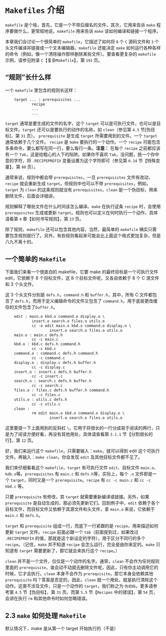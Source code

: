 # `Makefiles` 介绍
`makefile` 是个啥，首先，它是一个不带后缀名的文件，其次，它用来告诉 `make` 程序要做什么，更常规地说，`makefile` 用来告诉 `make` 该如何编译和链接一个程序。

本章我们会讨论一个很简单的 `makefile`，它描述了如何将 `8` 个 `C` 源码文件和 `3` 个头文件编译并链接成一个文本编辑器。`makefile` 还能决定 `make` 如何运行各种各样的命令（例如，像一个清除操作那样删除某些文件）。要查看更复杂的 `makefile` 示例，请参见附录 `C`【复杂`Makefile`】，第 `191` 页。


## “规则”长什么样
一个 `makefile` 里包含的规则长这样：
```Makefile
    target ... : prerequisites ...
            recipe
            ...
            ...
```
`target` 通常是要生成的文件的名字，这个 `target` 可以是可执行文件，也可以是目标文件。`target` 还可以是要执行的动作的名称，如 `clean`（参见第 `4.5` 节[伪目标]，第 `31` 页）。
`prerequisite` 是生成 `target` 所需要用到的文件。一个 `target` 通常依赖于几个文件。
`recipe` 是 `make` 要执行的一个动作。一个 `recipe` 可能包含多条命令，要么都写在同一行，要么每行一条。**注意：** 在每个 `recipe` 之前都应该有一个 `Tab`，这是给粗心的人下的陷阱。如果你不喜欢 `Tab`，没问题，挑一个你中意的字符，将 `.RECIPEPREFIX` 变量设置为这个字符即可（参见第 `6.14` 节【特殊变量】，第 `80` 页）。

通常来说，规则中都会带 `prerequisites`，一旦 `prerequisites` 文件有改动，`recipe` 就会重新生成 `target`。但规则中也可以不带 `prerequisites`，例如，`target` 为 `clean` 的这条规则就没有 `prerequisites`，`clean` 是一个伪目标，用来删除文件，后面会详细讲。 

规则解释了哪些文件在什么时间该怎么编译。`make` 在执行这条 `recipe` 时，会使用 `prerequisites` 生成或更新 `target`。规则也可以定义在何时执行一个动作，具体请看第 `4` 章【如何书写规则】，第 `23` 页。

除了规则，`makefile` 还可以包含其他内容，当然，最简单的 `makefile` 确实只需要包含规则就行了。另外，有些规则看起来可能会比上面这个格式更加复杂，但是八九不离十的。 


## 一个简单的 `Makefile`

下面我们来看一个很直白的 makefile，它要 make 的最终目标是一个可执行文件 edit，它依赖于 8 个目标文件，这 8 个目标文件呢，又各自依赖于 8 个 C 源文件和 3 个头文件。

这 3 个头文件分别是 `defs.h`，`command.h` 和 `buffer.h`，其中，所有 C 文件都包含了 `defs.h`，而用于定义编辑命令的文件又包含了 `command.h`，用于底层更改缓存的文件包含了`buffer.h`。
```Makefile
    edit : main.o kbd.o command.o display.o \
            insert.o search.o files.o utils.o
            cc -o edit main.o kbd.o command.o display.o \
                    insert.o search.o files.o utils.o
    main.o : main.c defs.h
            cc -c main.c
    kbd.o : kbd.c defs.h command.h
            cc -c kbd.c
    command.o : command.c defs.h command.h
            cc -c command.c
    display.o : display.c defs.h buffer.h
            cc -c display.c
    insert.o : insert.c defs.h buffer.h
            cc -c insert.c
    search.o : search.c defs.h buffer.h
            cc -c search.c
    files.o : files.c defs.h buffer.h command.h
            cc -c files.c
    utils.o : utils.c defs.h
            cc -c utils.c
    clean :
            rm edit main.o kbd.o command.o display.o \
                    insert.o search.o files.o utils.o
```
这里要提一下上面用到的反斜杠 `\`，它用于将很长的一行分成易于阅读的两行，只是为了阅读方便好看，再没有其他用处，具体请查看第 `3.1.1` 节【分割很长的行】，第 `12` 页。

好，我们来运行这个 `makefile`，只需要输入：`make`，就可以得到 edit 这个可执行文件。再输入：`make clean`，你会发现 `edit` 及其他目标文件都不见了。

我们来仔细看看这个 `makefile`，`target` 有可执行文件 `edit`、目标文件 `main.o`、`kdb.o`等。`prerequisites` 有 `main.c` 和 `defs.h`等，实际上，每个 `.o` 文件即是一个 `target`，同时又是一个 `prerequisite`。`recipe` 有 `cc -c main.c` 和 `cc -c kbd.c` 等。

只要 `prerequisite` 有修改，其 `target` 就需要重新编译或链接。另外，如果 `prerequisite` 是自动生成的，那必须先更新它们。回到例子中，`edit` 依赖于各个目标文件，而目标文件又依赖于其源文件和头文件，拿 `main.o` 来说，它依赖于 `main.c` 和 `defs.h`。

`target` 和 `prerequisite` 组成一行，而底下一行紧跟的是 `recipe`，用来描述如何更新 `target` 文件。`recipe` 前面必跟一个 `tab`（前面提到过，如果改过 `.RECIPEPREFIX` 的值，那就是这个新设定的字符），用于区分不同行的多个 `recipe`。（记住，`make` 并不知道 `recipe` 会怎么运行，完全是由你来定的。`make` 只知道有 `target` 需要更新了，那它就会来执行这个 `recipe`。）

`clean` 并不是一个文件，仅仅是一个动作的名字。通常，`clean` 不会作为任何规则里面的 `prerequisite`，谁会动不动就去删除文件呢，因此，只有你主动调用它的时候，它才会执行。`clean` 本身不会作为 `prerequisite`，那它本身会依赖其他 `prerequisite` 吗？答案是否定的，因此，`clean` 就一个用处，就是执行清除这个动作。这类不涉及文件，只是一个动作的 `target`，我们称之为 `伪目标`。更多请参考第 `4.5` 节【伪目标】，第 `31` 页。而第 `5.5` 节【`Recipes` 中的错误】，第 `54` 页，会讲在执行 `rm` 和其他命令时如何忽略错误。

## 2.3 `make` 如何处理 `Makefile`

默认情况下，make 是从第一个 target 开始执行的（不是）